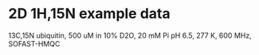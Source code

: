 # 2D 1H,15N example data

13C,15N ubiquitin, 500 uM in 10% D2O, 20 mM Pi pH 6.5, 277 K, 600 MHz, SOFAST-HMQC
